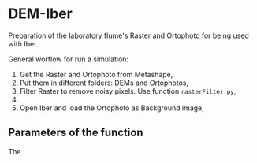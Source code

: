 # DEM-Iber
Preparation of the laboratory flume's Raster and Ortophoto for being used with Iber. 

General worflow for run a simulation:  

1. Get the Raster and Ortophoto from Metashape,
2. Put them in different folders: DEMs and Ortophotos,
3. Filter Raster to remove noisy pixels. Use function ```rasterFilter.py```,
4. 
5. Open Iber and load the Ortophoto as Background image,



## Parameters of the function

The 

